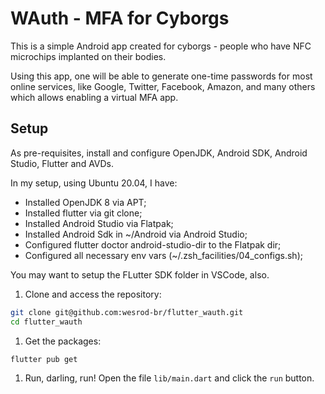 # WAuth - MFA for Cyborgs

This is a simple Android app created for cyborgs - people who have NFC microchips implanted on their bodies.

Using this app, one will be able to generate one-time passwords for most online services, like Google, Twitter, Facebook, Amazon, and many others which allows enabling a virtual MFA app.

## Setup

As pre-requisites, install and configure OpenJDK, Android SDK, 
Android Studio, Flutter and AVDs.

In my setup, using Ubuntu 20.04, I have:

- Installed OpenJDK 8 via APT;
- Installed flutter via git clone;
- Installed Android Studio via Flatpak;
- Installed Android Sdk in ~/Android via Android Studio;
- Configured flutter doctor android-studio-dir to the Flatpak dir;
- Configured all necessary env vars (~/.zsh_facilities/04_configs.sh);

You may want to setup the FLutter SDK folder in VSCode, also.

1. Clone and access the repository:

```bash
git clone git@github.com:wesrod-br/flutter_wauth.git
cd flutter_wauth
```

1. Get the packages:

```bash
flutter pub get
```

1. Run, darling, run! Open the file `lib/main.dart` and click the `run` button.
